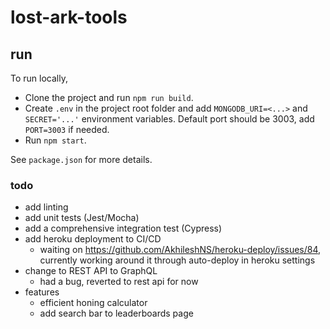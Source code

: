 # lost-ark-tools

## run

To run locally, 
- Clone the project and run `npm run build`. 
- Create `.env` in the project root folder and add `MONGODB_URI=<...>` and `SECRET='...'` environment variables. Default port should be 3003, add `PORT=3003` if needed.
- Run `npm start`.


See `package.json` for more details.

### todo

- add linting
- add unit tests (Jest/Mocha)
- add a comprehensive integration test (Cypress)
- add heroku deployment to CI/CD
  - waiting on https://github.com/AkhileshNS/heroku-deploy/issues/84, currently working around it through auto-deploy in heroku settings 
- change to REST API to GraphQL
  - had a bug, reverted to rest api for now
- features
  - efficient honing calculator
  - add search bar to leaderboards page